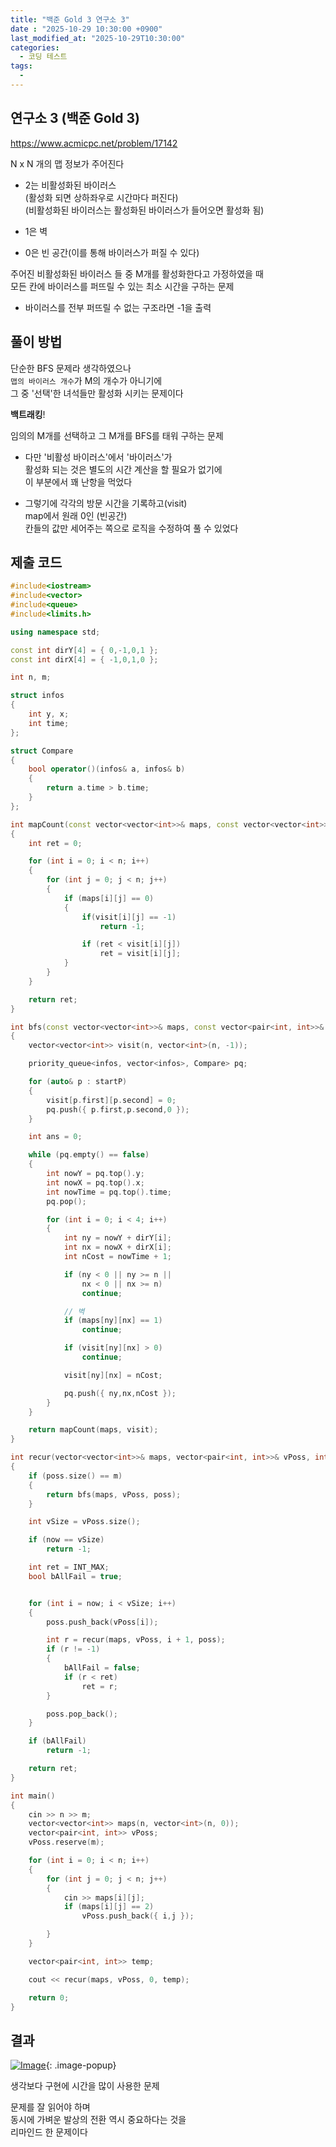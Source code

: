 ```yaml
---
title: "백준 Gold 3 연구소 3"
date : "2025-10-29 10:30:00 +0900"
last_modified_at: "2025-10-29T10:30:00"
categories:
  - 코딩 테스트
tags:
  - 
---
```


## 연구소 3 (백준 Gold 3)
<https://www.acmicpc.net/problem/17142><br>

N x N 개의 맵 정보가 주어진다<br>

- 2는 비활성화된 바이러스<br>
  (활성화 되면 상하좌우로 시간마다 퍼진다)<br>
  (비활성화된 바이러스는 활성화된 바이러스가 들어오면 활성화 됨)<br>

- 1은 벽<br>

- 0은 빈 공간(이를 통해 바이러스가 퍼질 수 있다)<br>

주어진 비활성화된 바이러스 들 중 M개를 활성화한다고 가정하였을 때<br>
모든 칸에 바이러스를 퍼뜨릴 수 있는 최소 시간을 구하는 문제<br>

- 바이러스를 전부 퍼뜨릴 수 없는 구조라면 -1을 출력<br>

## 풀이 방법
단순한 BFS 문제라 생각하였으나<br>
`맵의 바이러스 개수`가 M의 개수가 아니기에<br>
그 중 '선택'한 녀석들만 활성화 시키는 문제이다<br>

**백트래킹**!<br>

임의의 M개를 선택하고 그 M개를 BFS를 태워 구하는 문제<br>

- 다만 '비활성 바이러스'에서 '바이러스'가<br>
  활성화 되는 것은 별도의 시간 계산을 할 필요가 없기에<br>
  이 부분에서 꽤 난항을 먹었다<br>
  
- 그렇기에 각각의 방문 시간을 기록하고(visit)<br>
  map에서 원래 0인 (빈공간)<br>
  칸들의 값만 세어주는 쪽으로 로직을 수정하여 풀 수 있었다<br>

## 제출 코드

```cpp
#include<iostream>
#include<vector>
#include<queue>
#include<limits.h>

using namespace std;

const int dirY[4] = { 0,-1,0,1 };
const int dirX[4] = { -1,0,1,0 };

int n, m;

struct infos
{
	int y, x;
	int time;
};

struct Compare
{
	bool operator()(infos& a, infos& b)
	{
		return a.time > b.time;
	}
};

int mapCount(const vector<vector<int>>& maps, const vector<vector<int>>& visit)
{
	int ret = 0;

	for (int i = 0; i < n; i++)
	{
		for (int j = 0; j < n; j++)
		{
			if (maps[i][j] == 0)
			{
				if(visit[i][j] == -1)
					return -1;

				if (ret < visit[i][j])
					ret = visit[i][j];
			}
		}
	}

	return ret;
}

int bfs(const vector<vector<int>>& maps, const vector<pair<int, int>>& vPoss, vector<pair<int, int>>& startP)
{
	vector<vector<int>> visit(n, vector<int>(n, -1));

	priority_queue<infos, vector<infos>, Compare> pq;

	for (auto& p : startP)
	{
		visit[p.first][p.second] = 0;
		pq.push({ p.first,p.second,0 });
	}

	int ans = 0;

	while (pq.empty() == false)
	{
		int nowY = pq.top().y;
		int nowX = pq.top().x;
		int nowTime = pq.top().time;
		pq.pop();

		for (int i = 0; i < 4; i++)
		{
			int ny = nowY + dirY[i];
			int nx = nowX + dirX[i];
			int nCost = nowTime + 1;

			if (ny < 0 || ny >= n ||
				nx < 0 || nx >= n)
				continue;

			// 벽
			if (maps[ny][nx] == 1)
				continue;

			if (visit[ny][nx] > 0)
				continue;

			visit[ny][nx] = nCost;

			pq.push({ ny,nx,nCost });
		}
	}

	return mapCount(maps, visit);
}

int recur(vector<vector<int>>& maps, vector<pair<int, int>>& vPoss, int now, vector<pair<int, int>>& poss)
{
	if (poss.size() == m)
	{
		return bfs(maps, vPoss, poss);
	}

	int vSize = vPoss.size();

	if (now == vSize)
		return -1;

	int ret = INT_MAX;
	bool bAllFail = true;


	for (int i = now; i < vSize; i++)
	{
		poss.push_back(vPoss[i]);

		int r = recur(maps, vPoss, i + 1, poss);
		if (r != -1)
		{
			bAllFail = false;
			if (r < ret)
				ret = r;
		}

		poss.pop_back();
	}

	if (bAllFail)
		return -1;

	return ret;
}

int main()
{
	cin >> n >> m;
	vector<vector<int>> maps(n, vector<int>(n, 0));
	vector<pair<int, int>> vPoss;
	vPoss.reserve(m);

	for (int i = 0; i < n; i++)
	{
		for (int j = 0; j < n; j++)
		{
			cin >> maps[i][j];
			if (maps[i][j] == 2)
				vPoss.push_back({ i,j });

		}
	}

	vector<pair<int, int>> temp;

	cout << recur(maps, vPoss, 0, temp);

	return 0;
}
```

## 결과
[![Image](https://github.com/user-attachments/assets/02ba9a2c-6311-4775-aa02-445047f45b2a)](https://github.com/user-attachments/assets/02ba9a2c-6311-4775-aa02-445047f45b2a){: .image-popup}<br>

생각보다 구현에 시간을 많이 사용한 문제<br>

문제를 잘 읽어야 하며<br>
동시에 가벼운 발상의 전환 역시 중요하다는 것을<br>
리마인드 한 문제이다<br>
